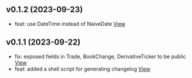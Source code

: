 ## v0.1.2 (2023-09-23)

*  feat: use DateTime<Utc> instead of NaiveDate [View](https://github.com/cybotrade/tardis-rs/commits/06859b0ebac1d9400463def54917c553a0050e83)


## v0.1.1 (2023-09-22)

*  fix: exposed fields in Trade, BookChange, DerivativeTicker to be public [View](https://github.com/cybotrade/tardis-rs/commits/eba040c67217562aa24c5235357b86fd8d60dced)
*  feat: added a shell script for generating changelog [View](https://github.com/cybotrade/tardis-rs/commits/dc46434fe3c0264fd91a273e23ea732f47426f0e)


